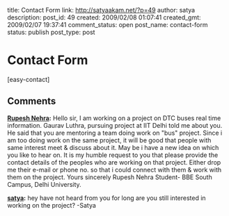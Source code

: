 title: Contact Form 
link: http://satyaakam.net/?p=49
author: satya
description: 
post_id: 49
created: 2009/02/08 01:07:41
created_gmt: 2009/02/07 19:37:41
comment_status: open
post_name: contact-form
status: publish
post_type: post

# Contact Form 

[easy-contact]

## Comments

**[Rupesh Nehra](#2 "2012-05-30 21:56:22"):** Hello sir, I am working on a project on DTC buses real time information. Gaurav Luthra, pursuing project at IIT Delhi told me about you. He said that you are mentoring a team doing work on "bus" project. Since i am too doing work on the same project, it will be good that people with same interest meet & discuss about it. May be i have a new idea on which you like to hear on. It is my humble request to you that please provide the contact details of the peoples who are working on that project. Either drop me their e-mail or phone no. so that i could connect with them & work with them on the project. Yours sincerely Rupesh Nehra Student- BBE South Campus, Delhi University.

**[satya](#3 "2012-06-08 22:20:20"):** hey have not heard from you for long are you still interested in working on the project? -Satya


